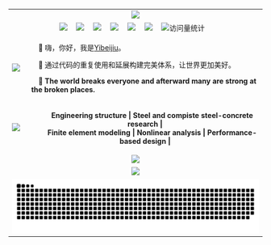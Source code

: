 <!-- Github profile -->
<table>   <!-- 表格开始 -->
  <tr>     <!-- dynamic typing effect 动态打字效果 -->
	  <td colspan="5" align="center" valign="center">
      <a href="https://zpy1160390580.github.io/">
        <img src="https://readme-typing-svg.demolab.com?font=Fira+Code&pause=1000&width=435&lines=🌱Yibeijiu's GitHub🌱;Every man has his value!;&center=true&size=27" />  
      </a>
    </td>
	</tr>
  <tr>  <!-- profile logo 个人资料徽标 -->
	  <td colspan="5" align="center" valign="center">
      <a href="https://github.com/zpy1160390580" target="_blank" rel="noopener"><img src="https://img.shields.io/badge/GitHub-仓库-000000" /></a>&emsp;
      <a href="http://www.youtube.com/@user-gx4kb5hr3n" target="_blank" rel="noopener"><img src="https://img.shields.io/badge/YouTube-油管-c32136" /></a>&emsp;
      <a href="https://www.cnblogs.com/yibeijiu" target="_blank" rel="noopener"><img src="https://img.shields.io/badge/Website-博客-8c36db" /></a>&emsp;
      <a href="https://cdn.jsdelivr.net/gh/zpy1160390580/ybj-PicGo-picture-bed/images/OfficialAccounts/operate/查找公众号.png" target="_blank" rel="noopener"><img src="https://img.shields.io/badge/WeChat-公众号-07c160" /></a>&emsp;
      <a href="https://link3.cc/yibeijiu" target="_blank" rel="noopener"><img src="https://img.shields.io/badge/Card-名片-0066ff" /></a>&emsp;
      <a href="https://space.bilibili.com/386220789" target="_blank" rel="noopener"><img src="https://img.shields.io/badge/Bilibili-B站-ff69b4" /></a>&emsp;
      <!-- visitor -->
      <img src="https://komarev.com/ghpvc/?username=zpy1160390580&label=Views&color=orange&style=flat" alt="访问量统计" />&emsp;
    </td>
	</tr>
	<tr>
    <td align="left" valign="center"><img height="100px" src="https://avatars.githubusercontent.com/u/101700134?v=4"/></td>
	  <td colspan="4" align="left" valign="center">
      <p>&emsp;🤺 嗨，你好，我是<a href="https://github.com/zpy1160390580/">Yibeijiu</a>。</p>
      <p>&emsp;🤺 通过代码的重复使用和延展构建完美体系，让世界更加美好。</p>
      <p>&emsp;🤺 <strong>The world breaks everyone and afterward many are strong at the broken places.</strong></p></td>
	</tr>
  <tr>  <!-- 专业方向 -->
    <td align="left" valign="center"><picture>
        <source media="(prefers-color-scheme: dark)" srcset="https://cdn.jsdelivr.net/gh/zpy1160390580/zpy1160390580/Picture/coding.gif" height="100px" />
        <source media="(prefers-color-scheme: light)" srcset="https://cdn.jsdelivr.net/gh/zpy1160390580/zpy1160390580/Picture/developer.svg" height="100px" />
        <img src="https://cdn.jsdelivr.net/gh/zpy1160390580/zpy1160390580/Picture/coding.gif" />
      </picture></td><!-- knock code pictures 敲代码的图片 -->
	  <td colspan="4" align="center" valign="center">
      <p>&emsp;&emsp;<strong>Engineering structure | Steel and compiste steel-concrete research | <br>
         &emsp;&emsp;Finite element modeling | Nonlinear analysis | Performance-based design |</strong></p>
    </td>
	</tr>
  <tr>
    <td colspan="5" align="center" valign="center"> <picture>
        <source media="(prefers-color-scheme: dark)" srcset="https://github-readme-streak-stats.herokuapp.com?user=zpy1160390580&theme=radical&hide_border=true&date_format=%5BY.%5Dn.j" />
        <source media="(prefers-color-scheme: light)" srcset="https://github-readme-streak-stats.herokuapp.com?user=zpy1160390580&theme=transparent&hide_border=true&date_format=%5BY.%5Dn.j" />
        <img src="https://github-readme-streak-stats.herokuapp.com?user=zpy1160390580&theme=radical&hide_border=true&date_format=%5BY.%5Dn.j" />
      </picture></td><!-- github-readme-streak-stats 连续提交代码天数记录 -->
  </tr>
  <tr>
    <td colspan="5" align="center" valign="center"> <picture>
        <source media="(prefers-color-scheme: dark)" srcset="https://github-readme-activity-graph.vercel.app/graph?username=zpy1160390580&theme=xcode&bg_color=FF000000&hide_border=true" />
        <source media="(prefers-color-scheme: light)" srcset="https://github-readme-activity-graph.vercel.app/graph?username=zpy1160390580&theme=xcode&bg_color=FF000000&color=000000&hide_border=true" />
        <img  height=80% src="https://github-readme-activity-graph.vercel.app/graph?username=zpy1160390580&theme=xcode&bg_color=FF000000&hide_border=true" />
      </picture></td><!-- GitHub Activity Graph GitHub 活动图 -->
  </tr>
  <tr align="left" valign="center">  
	  <td colspan="5"><picture>
        <source media="(prefers-color-scheme: dark)" srcset="https://raw.githubusercontent.com/zpy1160390580/zpy1160390580/output/github-contribution-grid-snake-dark.svg" />
        <source media="(prefers-color-scheme: light)" srcset="https://raw.githubusercontent.com/zpy1160390580/zpy1160390580/output/github-contribution-grid-snake.svg" />
        <img alt="github contribution grid snake animation" src="https://raw.githubusercontent.com/zpy1160390580/zpy1160390580/output/github-contribution-grid-snake.svg" />
      </picture></td><!-- Snake Code Contribution Map 贪吃蛇代码贡献图 -->
	</tr>
</table>


